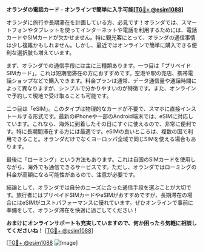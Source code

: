 **オランダの電話カード - オンラインで簡単に入手可能[[TG💪+ @esim1088](https://t.me/s/esim1088)]**

オランダに旅行や長期滞在を計画している方、必見です！オランダでは、スマートフォンやタブレットを使ってインターネットや電話を利用するためには、電話カードやSIMカードが欠かせません。特に観光客にとって、オランダの通信事情は少し複雑かもしれません。しかし、最近ではオンラインで簡単に購入できる便利な選択肢も増えています。

まず、オランダでの通信手段には主に三種類あります。一つ目は「プリペイドSIMカード」。これは短期間滞在の方におすすめです。空港や駅の売店、携帯電話ショップなどで購入できます。料金プランは通常、データ通信量や通話時間によって異なりますが、シンプルで分かりやすいのが特徴です。また、オンラインで予約して現地で受け取ることも可能です。

二つ目は「eSIM」。このタイプは物理的なカードが不要で、スマホに直接インストールする形式です。最新のiPhoneや一部のAndroid端末では、eSIMに対応しています。これなら、海外に到着したその日にすぐに使えるので、非常に便利です。特に長期間滞在する方には最適です。eSIMの良いところは、複数の国で利用できること。オランダだけでなくヨーロッパ全域で同じSIMを使える場合もあります。

最後に「ローミング」という方法もあります。これは自国のSIMカードを使用しながら、海外でも通信できるサービスです。ただし、オランダではローミングの料金が高額になる可能性があるので、注意が必要です。

結論として、オランダでは自分のニーズに合った通信手段を選ぶことが大切です。旅行者にはプリペイドSIMカードやeSIMがおすすめですが、長期滞在の場合にはeSIMがコストパフォーマンスに優れています。ぜひオンラインで事前に準備をして、オランダ滞在を快適に過ごしてください！

**おまけにオンラインサポートも充実していますので、何か困ったら気軽に相談してくださいね！** [[TG💪+ @esim1088](https://t.me/s/esim1088)]

[[TG💪+ @esim1088](https://t.me/s/esim1088) ![Image](https://i.postimg.cc/Y0z9fWf4/image.png)]